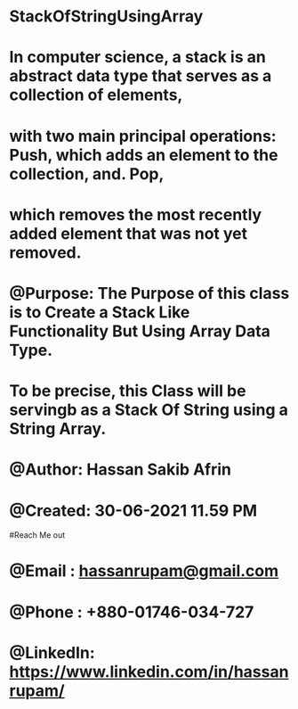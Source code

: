 # StackOfStringUsingArray
# In computer science, a stack is an abstract data type that serves as a collection of elements,
# with two main principal operations: Push, which adds an element to the collection, and. Pop,
# which removes the most recently added element that was not yet removed.
#
#
# @Purpose: The Purpose of this class is to Create a Stack Like Functionality But Using Array Data Type.
# To be precise, this Class will be servingb as a Stack Of String using a String Array.
#
# @Author: Hassan Sakib Afrin
# @Created: 30-06-2021 11.59 PM
#Reach Me out
# @Email : hassanrupam@gmail.com
# @Phone : +880-01746-034-727
# @LinkedIn: https://www.linkedin.com/in/hassanrupam/